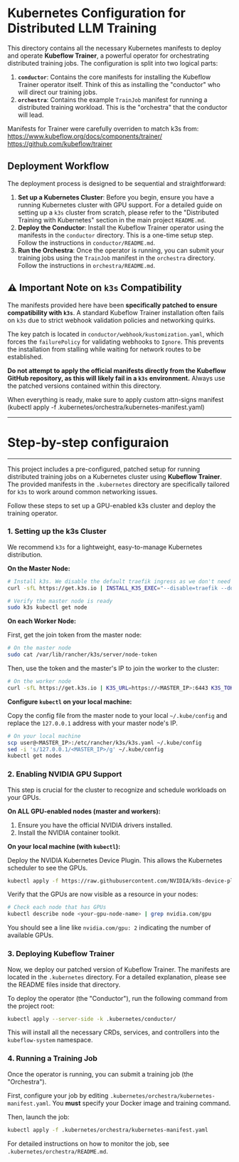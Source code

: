 # Kubernetes Configuration for Distributed LLM Training

This directory contains all the necessary Kubernetes manifests to deploy and operate **Kubeflow Trainer**, a powerful operator for orchestrating distributed training jobs. The configuration is split into two logical parts:

1.  **`conductor`**: Contains the core manifests for installing the Kubeflow Trainer operator itself. Think of this as installing the "conductor" who will direct our training jobs.
2.  **`orchestra`**: Contains the example `TrainJob` manifest for running a distributed training workload. This is the "orchestra" that the conductor will lead.

Manifests for Trainer were carefully overriden to match k3s from:
https://www.kubeflow.org/docs/components/trainer/
https://github.com/kubeflow/trainer

## Deployment Workflow

The deployment process is designed to be sequential and straightforward:

1.  **Set up a Kubernetes Cluster**: Before you begin, ensure you have a running Kubernetes cluster with GPU support. For a detailed guide on setting up a `k3s` cluster from scratch, please refer to the "Distributed Training with Kubernetes" section in the main project `README.md`.
2.  **Deploy the Conductor**: Install the Kubeflow Trainer operator using the manifests in the `conductor` directory. This is a one-time setup step. Follow the instructions in `conductor/README.md`.
3.  **Run the Orchestra**: Once the operator is running, you can submit your training jobs using the `TrainJob` manifest in the `orchestra` directory. Follow the instructions in `orchestra/README.md`.

## ⚠️ Important Note on `k3s` Compatibility

The manifests provided here have been **specifically patched to ensure compatibility with `k3s`**. A standard Kubeflow Trainer installation often fails on `k3s` due to strict webhook validation policies and networking quirks.

The key patch is located in `conductor/webhook/kustomization.yaml`, which forces the `failurePolicy` for validating webhooks to `Ignore`. This prevents the installation from stalling while waiting for network routes to be established.

**Do not attempt to apply the official manifests directly from the Kubeflow GitHub repository, as this will likely fail in a `k3s` environment.** Always use the patched versions contained within this directory. 

When everything is ready, make sure to apply custom attn-signs manifest (kubectl apply -f .kubernetes/orchestra/kubernetes-manifest.yaml)

---
# Step-by-step configuraion
---

This project includes a pre-configured, patched setup for running distributed training jobs on a Kubernetes cluster using **Kubeflow Trainer**. The provided manifests in the `.kubernetes` directory are specifically tailored for `k3s` to work around common networking issues.

Follow these steps to set up a GPU-enabled k3s cluster and deploy the training operator.

### 1. Setting up the k3s Cluster

We recommend `k3s` for a lightweight, easy-to-manage Kubernetes distribution.

**On the Master Node:**

```bash
# Install k3s. We disable the default traefik ingress as we don't need it.
curl -sfL https://get.k3s.io | INSTALL_K3S_EXEC="--disable=traefik --docker" sh -

# Verify the master node is ready
sudo k3s kubectl get node
```

**On each Worker Node:**

First, get the join token from the master node:
```bash
# On the master node
sudo cat /var/lib/rancher/k3s/server/node-token
```

Then, use the token and the master's IP to join the worker to the cluster:
```bash
# On the worker node
curl -sfL https://get.k3s.io | K3S_URL=https://<MASTER_IP>:6443 K3S_TOKEN=<YOUR_TOKEN> INSTALL_K3S_EXEC="--docker" sh -
```

**Configure `kubectl` on your local machine:**

Copy the config file from the master node to your local `~/.kube/config` and replace the `127.0.0.1` address with your master node's IP.

```bash
# On your local machine
scp user@<MASTER_IP>:/etc/rancher/k3s/k3s.yaml ~/.kube/config
sed -i 's/127.0.0.1/<MASTER_IP>/g' ~/.kube/config
kubectl get nodes
```

### 2. Enabling NVIDIA GPU Support

This step is crucial for the cluster to recognize and schedule workloads on your GPUs.

**On ALL GPU-enabled nodes (master and workers):**
1.  Ensure you have the official NVIDIA drivers installed.
2.  Install the NVIDIA container toolkit.

**On your local machine (with `kubectl`):**

Deploy the NVIDIA Kubernetes Device Plugin. This allows the Kubernetes scheduler to see the GPUs.
```bash
kubectl apply -f https://raw.githubusercontent.com/NVIDIA/k8s-device-plugin/v0.14.1/nvidia-device-plugin.yml
```

Verify that the GPUs are now visible as a resource in your nodes:
```bash
# Check each node that has GPUs
kubectl describe node <your-gpu-node-name> | grep nvidia.com/gpu
```
You should see a line like `nvidia.com/gpu: 2` indicating the number of available GPUs.

### 3. Deploying Kubeflow Trainer

Now, we deploy our patched version of Kubeflow Trainer. The manifests are located in the `.kubernetes` directory. For a detailed explanation, please see the README files inside that directory.

To deploy the operator (the "Conductor"), run the following command from the project root:
```bash
kubectl apply --server-side -k .kubernetes/conductor/
```
This will install all the necessary CRDs, services, and controllers into the `kubeflow-system` namespace.

### 4. Running a Training Job

Once the operator is running, you can submit a training job (the "Orchestra").

First, configure your job by editing `.kubernetes/orchestra/kubernetes-manifest.yaml`. You **must** specify your Docker image and training command.

Then, launch the job:
```bash
kubectl apply -f .kubernetes/orchestra/kubernetes-manifest.yaml
```

For detailed instructions on how to monitor the job, see `.kubernetes/orchestra/README.md`.